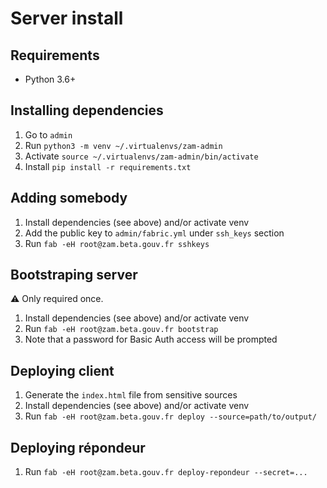 # Server install

## Requirements

*   Python 3.6+

## Installing dependencies

1.  Go to `admin`
2.  Run `python3 -m venv ~/.virtualenvs/zam-admin`
3.  Activate `source ~/.virtualenvs/zam-admin/bin/activate`
4.  Install `pip install -r requirements.txt`

## Adding somebody

1.  Install dependencies (see above) and/or activate venv
2.  Add the public key to `admin/fabric.yml` under `ssh_keys` section
3.  Run `fab -eH root@zam.beta.gouv.fr sshkeys`

## Bootstraping server

⚠️ Only required once.

1.  Install dependencies (see above) and/or activate venv
2.  Run `fab -eH root@zam.beta.gouv.fr bootstrap`
3.  Note that a password for Basic Auth access will be prompted

## Deploying client

1.  Generate the `index.html` file from sensitive sources
2.  Install dependencies (see above) and/or activate venv
3.  Run `fab -eH root@zam.beta.gouv.fr deploy --source=path/to/output/`

## Deploying répondeur

1.  Run `fab -eH root@zam.beta.gouv.fr deploy-repondeur --secret=...`
